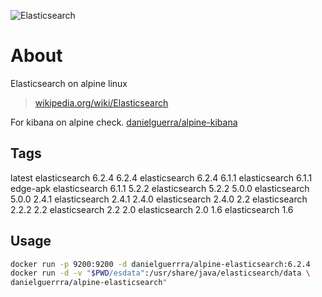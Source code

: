![Elasticsearch](https://www.runabove.com/images/apps/elasticsearch-and-kibana.png)

# About
Elasticsearch on alpine linux
> [wikipedia.org/wiki/Elasticsearch](https://en.wikipedia.org/wiki/Elasticsearch)

For kibana on alpine check.
[danielguerra/alpine-kibana](https://hub.docker.com/r/danielguerra/alpine-kibana/)

## Tags
latest   elasticsearch 6.2.4
6.2.4    elasticsearch 6.2.4
6.1.1    elasticsearch 6.1.1
edge-apk elasticsearch 6.1.1
5.2.2    elasticsearch 5.2.2
5.0.0    elasticsearch 5.0.0
2.4.1    elasticsearch 2.4.1
2.4.0    elasticsearch 2.4.0
2.2      elasticsearch 2.2.2
2.2      elasticsearch 2.2
2.0      elasticsearch 2.0
1.6      elasticsearch 1.6

## Usage

```bash
docker run -p 9200:9200 -d danielguerrra/alpine-elasticsearch:6.2.4
docker run -d -v "$PWD/esdata":/usr/share/java/elasticsearch/data \
danielguerrra/alpine-elasticsearch"
```
